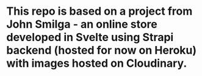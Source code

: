 # This repo is based on a project from John Smilga - an online store developed in Svelte using Strapi backend (hosted for now on Heroku) with images hosted on Cloudinary. 

